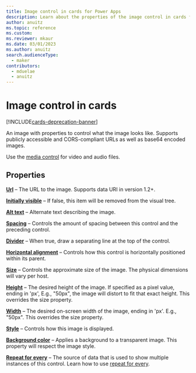 ```yaml
---
title: Image control in cards for Power Apps
description: Learn about the properties of the image control in cards for Power Apps.
author: anuitz
ms.topic: reference
ms.custom: 
ms.reviewer: mkaur
ms.date: 03/01/2023
ms.author: anuitz
search.audienceType:
  - maker
contributors:
  - mduelae
  - anuitz
---
```


# Image control in cards

[!INCLUDE[cards-deprecation-banner](~/includes/cards-deprecation-notice.md)]

An image with properties to control what the image looks like. Supports publicly accessible and CORS-compliant URLs as well as base64 encoded images.

Use the [media control](media.md) for video and audio files.

## Properties

**[Url](control-reference.md#u)** – The URL to the image. Supports data URI in version 1.2+.

**[Initially visible](control-reference.md#i)** – If false, this item will be removed from the visual tree.

**[Alt text](control-reference.md#a)** – Alternate text describing the image.

**[Spacing](control-reference.md#s)** – Controls the amount of spacing between this control and the preceding control.

**[Divider](control-reference.md#d)** – When true, draw a separating line at the top of the control.

**[Horizontal alignment](control-reference.md#h)** – Controls how this control is horizontally positioned within its parent.

**[Size](control-reference.md#s)** – Controls the approximate size of the image. The physical dimensions will vary per host.

**[Height](control-reference.md#h)** – The desired height of the image. If specified as a pixel value, ending in 'px', E.g., "50px", the image will distort to fit that exact height. This overrides the size property.

**[Width](control-reference.md#w)** – The desired on-screen width of the image, ending in 'px'. E.g., "50px". This overrides the size property.

**[Style](control-reference.md#s)** – Controls how this image is displayed.

**[Background color](control-reference.md#b)** – Applies a background to a transparent image. This property will respect the image style.

**[Repeat for every](control-reference.md#r)** – The source of data that is used to show multiple instances of this control. Learn how to use [repeat for every](control-reference.md#r).
